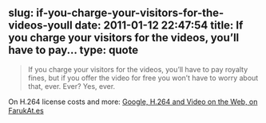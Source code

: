 slug: if-you-charge-your-visitors-for-the-videos-youll
date: 2011-01-12 22:47:54
title: If you charge your visitors for the videos, you’ll have to pay...
type: quote
---

> If you charge your visitors for the videos, you’ll have to pay royalty fines, but if you offer the video for free you won’t have to worry about that, ever. Ever? Yes, ever.

On H.264 license costs and more: [Google, H.264 and Video on the Web, on FarukAt.es](http://farukat.es/journal/2011/01/488-google-h264-and-video-web)

